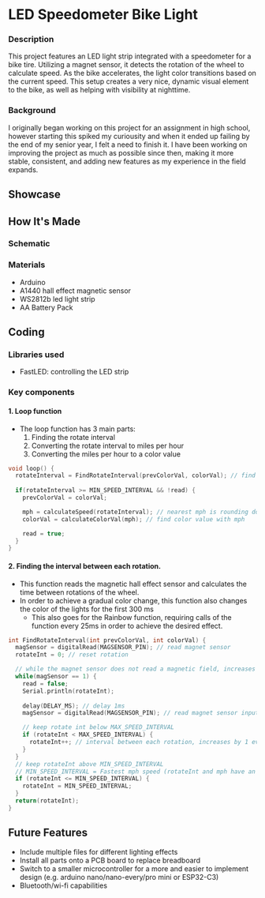 # LED Speedometer Bike Light

### Description
This project features an LED light strip integrated with a speedometer for a bike tire. Utilizing a magnet sensor, it 
detects the rotation of the wheel to calculate speed. As the bike accelerates, the light color transitions based on 
the current speed. This setup creates a very nice, dynamic visual element to the bike, as well as helping with visibility at nighttime.

### Background

I originally began working on this project for an assignment in high school, however starting this spiked my 
curiousity and when it ended up failing by the end of my senior year, I felt a need to finish it. I have been working on 
improving the project as much as possible since then, making it more stable, consistent, and adding new features
as my experience in the field expands.


## Showcase

## How It's Made

### Schematic

### Materials
- Arduino 
- A1440 hall effect magnetic sensor
- WS2812b led light strip
- AA Battery Pack

## Coding

### Libraries used
- FastLED: controlling the LED strip

### Key components

#### 1. Loop function
- The loop function has 3 main parts:
    1. Finding the rotate interval
    2. Converting the rotate interval to miles per hour
    3. Converting the miles per hour to a color value 



```cpp
void loop() {
  rotateInterval = FindRotateInterval(prevColorVal, colorVal); // find interval between rotation
  
  if(rotateInterval >= MIN_SPEED_INTERVAL && !read) {
    prevColorVal = colorVal; 

    mph = calculateSpeed(rotateInterval); // nearest mph is rounding down mph to use as range for map
    colorVal = calculateColorVal(mph); // find color value with mph

    read = true;
  }
}
```

#### 2. Finding the interval between each rotation.
- This function reads the magnetic hall effect sensor and calculates the time between rotations of the wheel.
- In order to achieve a gradual color change, this function also changes the color of the lights for the first 300 ms
    - This also goes for the Rainbow function, requiring calls of the function every 25ms in order to achieve the desired effect.
``` cpp
int FindRotateInterval(int prevColorVal, int colorVal) {
  magSensor = digitalRead(MAGSENSOR_PIN); // read magnet sensor
  rotateInt = 0; // reset rotation

  // while the magnet sensor does not read a magnetic field, increases rotation interval
  while(magSensor == 1) {
    read = false;
    Serial.println(rotateInt);
    
    delay(DELAY_MS); // delay 1ms
    magSensor = digitalRead(MAGSENSOR_PIN); // read magnet sensor input

    // keep rotate int below MAX_SPEED_INTERVAL
    if (rotateInt < MAX_SPEED_INTERVAL) {
      rotateInt++; // interval between each rotation, increases by 1 every 10 ms
    }
  }
  // keep rotateInt above MIN_SPEED_INTERVAL
  // MIN_SPEED_INTERVAL = Fastest mph speed (rotateInt and mph have an inverse relationship)
  if (rotateInt <= MIN_SPEED_INTERVAL) {
    rotateInt = MIN_SPEED_INTERVAL;
  }
  return(rotateInt);
} 
```



## Future Features
- Include multiple files for different lighting effects
- Install all parts onto a PCB board to replace breadboard
- Switch to a smaller microcontroller for a more and easier to implement design (e.g. arduino nano/nano-every/pro mini or ESP32-C3)
- Bluetooth/wi-fi capabilities
